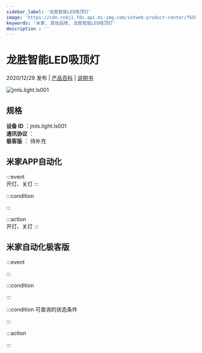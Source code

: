 ```yaml
---
sidebar_label: '龙胜智能LED吸顶灯'
image: 'https://cdn.cnbj1.fds.api.mi-img.com/iotweb-product-center/f650f396962cecb37c13cc0637325601_缤纷小圆168.png?GalaxyAccessKeyId=AKVGLQWBOVIRQ3XLEW&Expires=9223372036854775807&Signature=3zFK8kGvwT+itAhVU/GKlkKCaB8='
keywords: '米家, 其他品牌, 龙胜智能LED吸顶灯'
description : ''
---
```

# 龙胜智能LED吸顶灯

2020/12/29 发布 | [产品百科](https://home.mi.com/webapp/content/baike/product/index.html?model=jmls.light.ls001/) | [说明书](https://home.mi.com/views/introduction.html?model=jmls.light.ls001&region=cn)

![jmls.light.ls001](https://cdn.cnbj1.fds.api.mi-img.com/iotweb-product-center/f650f396962cecb37c13cc0637325601_缤纷小圆168.png?GalaxyAccessKeyId=AKVGLQWBOVIRQ3XLEW&Expires=9223372036854775807&Signature=3zFK8kGvwT+itAhVU/GKlkKCaB8=)

## 规格  
> 
**设备 ID** ：jmls.light.ls001  
**通讯协议** ：  
**极客版**  ： 待补充 


## 米家APP自动化  

:::event  
开灯、关灯
:::

:::condition  

:::

:::action   
开灯、关灯
:::

## 米家自动化极客版  

:::event  

:::

:::condition  

:::

:::condition 可查询的状态条件  

:::

:::action  

:::

        
